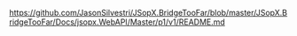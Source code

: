 https://github.com/JasonSilvestri/JSopX.BridgeTooFar/blob/master/JSopX.BridgeTooFar/Docs/jsopx.WebAPI/Master/p1/v1/README.md